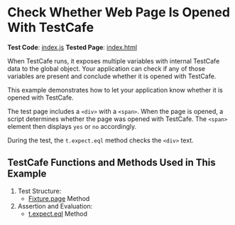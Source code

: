 # Check Whether Web Page Is Opened With TestCafe

**Test Code**: [index.js](index.js)
**Tested Page**: [index.html](index.html)

When TestCafe runs, it exposes multiple variables with internal TestCafe data to the global object. Your application can check if any of those variables are present and conclude whether it is opened with TestCafe.

This example demonstrates how to let your application know whether it is opened with TestCafe.

The test page includes a `<div>` with a `<span>`. When the page is opened, a script determines whether the page was opened with TestCafe. The `<span>` element then displays `yes` or `no` accordingly.

During the test, the `t.expect.eql` method checks the `<div>` text.

## TestCafe Functions and Methods Used in This Example

1. Test Structure:
   - [Fixture.page](https://devexpress.github.io/testcafe/documentation/reference/test-api/fixture/page.html) Method
2. Assertion and Evaluation:
   - [t.expect.eql](https://devexpress.github.io/testcafe/documentation/reference/test-api/testcontroller/expect/eql.html) Method
